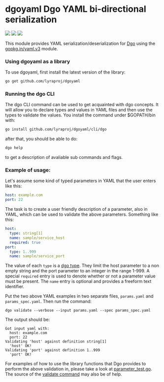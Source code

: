 # dgoyaml Dgo YAML bi-directional serialization

[![](https://goreportcard.com/badge/github.com/lyraproj/dgoyaml)](https://goreportcard.com/report/github.com/lyraproj/dgoyaml)
[![](https://img.shields.io/badge/godoc-reference-blue.svg)](https://godoc.org/github.com/lyraproj/dgoyaml)
[![](https://github.com/lyraproj/dgoyaml/workflows/Dgo%20YAML%20Build/badge.svg)](https://github.com/lyraproj/dgoyaml/actions)

This module provides YAML serialization/deserialization for [Dgo](https://github.com/lyraproj/dgo) using the
[gopkg.in/yaml.v3](https://github.com/go-yaml/yaml/tree/v3) module.

### Using dgoyaml as a library
To use dgoyaml, first install the latest version of the library:
```sh
go get github.com/lyraproj/dgoyaml
```

### Running the dgo CLI
The dgo CLI command can be used to get acquainted with dgo concepts. It will allow you to declare
types and values in YAML files and then use the types to validate the values. You install the
command under $GOPATH/bin with:
```sh
go install github.com/lyraproj/dgoyaml/cli/dgo
```
after that, you should be able to do:
```sh
dgo help
```
to get a description of avaliable sub commands and flags.

### Example of usage:
Let's assume some kind of typed parameters in YAML that the user enters like this:
```yaml
host: example.com
port: 22
```
The task is to create a user friendly description of a parameter, also in YAML, which can be used to validate
the above parameters. Something like this:
```yaml
host:
  type: string[1]
  name: sample/service_host
  required: true
port:
  type: 1..999
  name: sample/service_port
```
The value of each `type` is a [dgo type](docs/types.md). They limit the host parameter to a non empty string
and the port parameter to an integer in the range 1-999. A special `required` entry is used to denote whether
or not a parameter value must be present. The `name` entry is optional and provides a freeform text identifier.

Put the two above YAML examples in two separate files, `params.yaml` and `params_spec.yaml`. Then run the
command:
```
dgo validate --verbose --input params.yaml --spec params_spec.yaml
```
The output should be:
```
Got input yaml with:
  host: example.com
  port: 22
Validating 'host' against definition string[1]
  'host' OK!
Validating 'port' against definition 1..999
  'port' OK!
```
For examples of how to use the library functions that Dgo provides to perform the above validation in, please take
a look at [parameter_test.go](examples_test/parameter_test.go). The source of the [validate command](cli/validate.go)
may also be of help.
